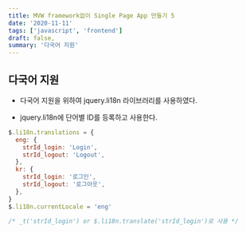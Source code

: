 ```yaml
---
title: MVW framework없이 Single Page App 만들기 5
date: '2020-11-11'
tags: ['javascript', 'frontend']
draft: false,
summary: '다국어 지원'
---
```


## 다국어 지원

- 다국어 지원을 위하여 jquery.li18n 라이브러리를 사용하였다.

- jquery.li18n에 단어별 ID를 등록하고 사용한다.

```js
$.li18n.translations = {
  eng: {
    strId_login: 'Login',
    strId_logout: 'Logout',
  },
  kr: {
    strId_login: '로그인',
    strId_logout: '로그아웃',
  },
}
$.li18n.currentLocale = 'eng'

/* _t('strId_login') or $.li18n.translate('strId_login')로 사용 */
```
